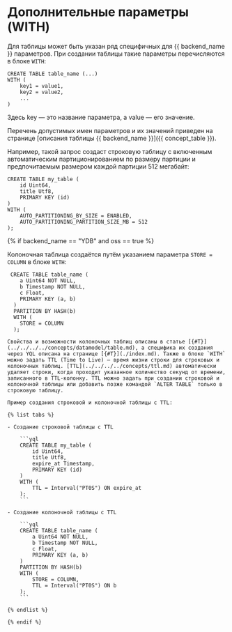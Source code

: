 # Дополнительные параметры (WITH)

Для таблицы может быть указан ряд специфичных для {{ backend_name }} параметров. При создании таблицы такие параметры перечисляются в блоке `WITH`:

```yql
CREATE TABLE table_name (...)
WITH (
    key1 = value1,
    key2 = value2,
    ...
)
```

Здесь key — это название параметра, а value — его значение.

Перечень допустимых имен параметров и их значений приведен на странице [описания таблицы {{ backend_name }}]({{ concept_table }}).

Например, такой запрос создаст строковую таблицу с включенным автоматическим партиционированием по размеру партиции и предпочитаемым размером каждой партиции 512 мегабайт:

```yql
CREATE TABLE my_table (
    id Uint64,
    title Utf8,
    PRIMARY KEY (id)
)
WITH (
    AUTO_PARTITIONING_BY_SIZE = ENABLED,
    AUTO_PARTITIONING_PARTITION_SIZE_MB = 512
);
```

{% if backend_name == "YDB" and oss == true %}

Колоночная таблица создаётся путём указанием параметра `STORE = COLUMN` в блоке `WITH`:

```yql
 CREATE TABLE table_name (
    a Uint64 NOT NULL,
    b Timestamp NOT NULL,
    c Float,
    PRIMARY KEY (a, b)
  )
  PARTITION BY HASH(b)
  WITH (
    STORE = COLUMN
  );

Свойства и возможности колоночных таблиц описаны в статье [{#T}](../../../../concepts/datamodel/table.md), а специфика их создания через YQL описана на странице [{#T}](./index.md). Также в блоке `WITH` можно задать TTL (Time to Live) — время жизни строки для строковых и колоночных таблиц. [TTL](../../../../concepts/ttl.md) автоматически удаляет строки, когда проходит указанное количество секунд от времени, записанного в TTL-колонку. TTL можно задать при создании строковой и колоночной таблицы или добавить позже командой `ALTER TABLE` только в строковую таблицу.

Пример создания строковой и колоночной таблицы с TTL:

{% list tabs %}

- Создание строковой таблицы с TTL

    ```yql
    CREATE TABLE my_table (
        id Uint64,
        title Utf8,
        expire_at Timestamp,
        PRIMARY KEY (id)
    )
    WITH (
        TTL = Interval("PT0S") ON expire_at
    );
    ```

- Создание колоночной таблицы с TTL

    ```yql
    CREATE TABLE table_name (
        a Uint64 NOT NULL,
        b Timestamp NOT NULL,
        c Float,
        PRIMARY KEY (a, b)
    )
    PARTITION BY HASH(b)
    WITH (
        STORE = COLUMN,
        TTL = Interval("PT0S") ON b
    );
    ```

{% endlist %}

{% endif %}